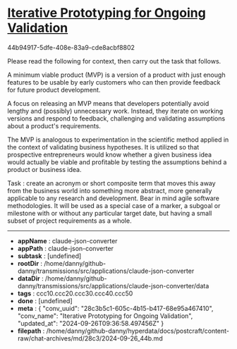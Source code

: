 # [Iterative Prototyping for Ongoing Validation](https://claude.ai/chat/28c3b5c1-605c-4b15-b417-68e95a467410)

44b94917-5dfe-408e-83a9-cde8acbf8802

Please read the following for context, then carry out the task that follows.

A minimum viable product (MVP) is a version of a product with just enough features to be usable by early customers who can then provide feedback for future product development.

A focus on releasing an MVP means that developers potentially avoid lengthy and (possibly) unnecessary work. Instead, they iterate on working versions and respond to feedback, challenging and validating assumptions about a product's requirements.

The MVP is analogous to experimentation in the scientific method applied in the context of validating business hypotheses. It is utilized so that prospective entrepreneurs would know whether a given business idea would actually be viable and profitable by testing the assumptions behind a product or business idea.

Task : create an acronym or short composite term that moves this away from the business world into something more abstract, more generally applicable to any research and development. Bear in mind agile software methodologies.
It will be used as a special case of a marker, a subgoal or milestone with or without any particular target date, but having a small subset of project requirements as a whole.

---

* **appName** : claude-json-converter
* **appPath** : claude-json-converter
* **subtask** : [undefined]
* **rootDir** : /home/danny/github-danny/transmissions/src/applications/claude-json-converter
* **dataDir** : /home/danny/github-danny/transmissions/src/applications/claude-json-converter/data
* **tags** : ccc10.ccc20.ccc30.ccc40.ccc50
* **done** : [undefined]
* **meta** : {
  "conv_uuid": "28c3b5c1-605c-4b15-b417-68e95a467410",
  "conv_name": "Iterative Prototyping for Ongoing Validation",
  "updated_at": "2024-09-26T09:36:58.497456Z"
}
* **filepath** : /home/danny/github-danny/hyperdata/docs/postcraft/content-raw/chat-archives/md/28c3/2024-09-26_44b.md